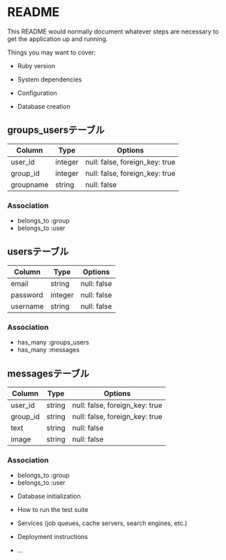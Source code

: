 # README

This README would normally document whatever steps are necessary to get the
application up and running.

Things you may want to cover:

* Ruby version

* System dependencies

* Configuration

* Database creation

## groups_usersテーブル  

|Column|Type|Options|
|------|----|-------|
|user_id|integer|null: false, foreign_key: true|
|group_id|integer|null: false, foreign_key: true|
|groupname|string|null: false|

### Association
- belongs_to :group
- belongs_to :user

## usersテーブル  

|Column|Type|Options|
|------|----|-------|
|email|string|null: false|
|password|integer|null: false|
|username|string|null: false|


### Association
- has_many :groups_users
- has_many :messages


## messagesテーブル

|Column|Type|Options|
|------|----|-------|
|user_id|string|null: false, foreign_key: true|
|group_id|string|null: false, foreign_key: true|
|text|string|null: false|
|image|string|null: false|

### Association
- belongs_to :group
- belongs_to :user


* Database initialization

* How to run the test suite

* Services (job queues, cache servers, search engines, etc.)

* Deployment instructions

* ...
